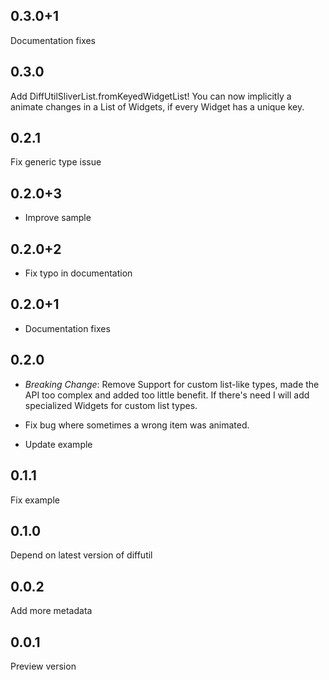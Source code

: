 ## 0.3.0+1

Documentation fixes

## 0.3.0

Add DiffUtilSliverList.fromKeyedWidgetList! You can now implicitly a animate changes in a List of
Widgets, if every Widget has a unique key.

## 0.2.1

Fix generic type issue

## 0.2.0+3

- Improve sample

## 0.2.0+2

- Fix typo in documentation

## 0.2.0+1

- Documentation fixes

## 0.2.0

- *Breaking Change*: Remove Support for custom list-like types, made the API too complex and added too little benefit.
If there's need I will add specialized Widgets for custom list types.

- Fix bug where sometimes a wrong item was animated.

- Update example

## 0.1.1

Fix example

## 0.1.0

Depend on latest version of diffutil

## 0.0.2

Add more metadata

## 0.0.1

Preview version
